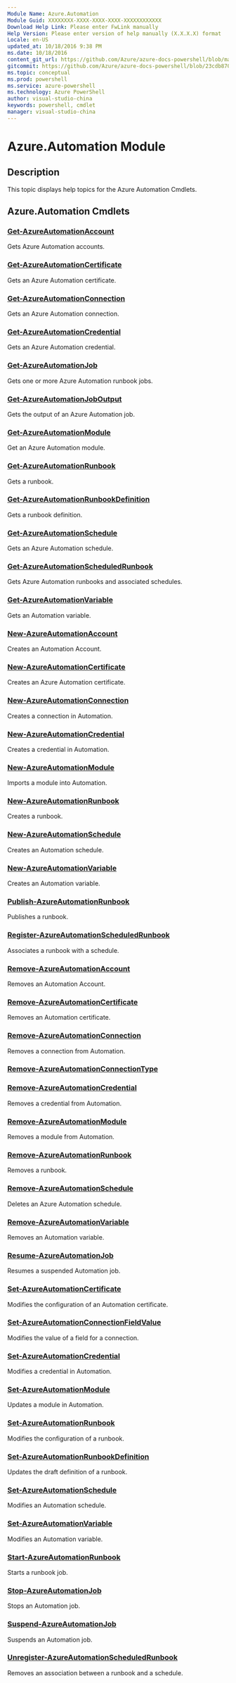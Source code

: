 ```yaml
---
Module Name: Azure.Automation
Module Guid: XXXXXXXX-XXXX-XXXX-XXXX-XXXXXXXXXXXX
Download Help Link: Please enter FwLink manually
Help Version: Please enter version of help manually (X.X.X.X) format
Locale: en-US
updated_at: 10/18/2016 9:38 PM
ms.date: 10/18/2016
content_git_url: https://github.com/Azure/azure-docs-powershell/blob/master/azureps-cmdlets-docs/ServiceManagement/Azure.Automation/v2.1.0/Azure.Automation.md
gitcommit: https://github.com/Azure/azure-docs-powershell/blob/23cdb8705d4ab9807c0e21b238f3b134a7d49c7d/azureps-cmdlets-docs/ServiceManagement/Azure.Automation/v2.1.0/Azure.Automation.md
ms.topic: conceptual
ms.prod: powershell
ms.service: azure-powershell
ms.technology: Azure PowerShell
author: visual-studio-china
keywords: powershell, cmdlet
manager: visual-studio-china
---
```


# Azure.Automation Module
## Description
This topic displays help topics for the Azure Automation Cmdlets. 

## Azure.Automation Cmdlets
### [Get-AzureAutomationAccount](.\Get-AzureAutomationAccount.md)
Gets Azure Automation accounts.


### [Get-AzureAutomationCertificate](.\Get-AzureAutomationCertificate.md)
Gets an Azure Automation certificate.


### [Get-AzureAutomationConnection](.\Get-AzureAutomationConnection.md)
Gets an Azure Automation connection.


### [Get-AzureAutomationCredential](.\Get-AzureAutomationCredential.md)
Gets an Azure Automation credential.


### [Get-AzureAutomationJob](.\Get-AzureAutomationJob.md)
Gets one or more Azure Automation runbook jobs.


### [Get-AzureAutomationJobOutput](.\Get-AzureAutomationJobOutput.md)
Gets the output of an Azure Automation job.


### [Get-AzureAutomationModule](.\Get-AzureAutomationModule.md)
Get an Azure Automation module.


### [Get-AzureAutomationRunbook](.\Get-AzureAutomationRunbook.md)
Gets a runbook.


### [Get-AzureAutomationRunbookDefinition](.\Get-AzureAutomationRunbookDefinition.md)
Gets a runbook definition.


### [Get-AzureAutomationSchedule](.\Get-AzureAutomationSchedule.md)
Gets an Azure Automation schedule.


### [Get-AzureAutomationScheduledRunbook](.\Get-AzureAutomationScheduledRunbook.md)
Gets Azure Automation runbooks and associated schedules.


### [Get-AzureAutomationVariable](.\Get-AzureAutomationVariable.md)
Gets an Automation variable.


### [New-AzureAutomationAccount](.\New-AzureAutomationAccount.md)
Creates an Automation Account.


### [New-AzureAutomationCertificate](.\New-AzureAutomationCertificate.md)
Creates an Azure Automation certificate.


### [New-AzureAutomationConnection](.\New-AzureAutomationConnection.md)
Creates a connection in Automation.


### [New-AzureAutomationCredential](.\New-AzureAutomationCredential.md)
Creates a credential in Automation.


### [New-AzureAutomationModule](.\New-AzureAutomationModule.md)
Imports a module into Automation.


### [New-AzureAutomationRunbook](.\New-AzureAutomationRunbook.md)
Creates a runbook.


### [New-AzureAutomationSchedule](.\New-AzureAutomationSchedule.md)
Creates an Automation schedule.


### [New-AzureAutomationVariable](.\New-AzureAutomationVariable.md)
Creates an Automation variable.


### [Publish-AzureAutomationRunbook](.\Publish-AzureAutomationRunbook.md)
Publishes a runbook.


### [Register-AzureAutomationScheduledRunbook](.\Register-AzureAutomationScheduledRunbook.md)
Associates a runbook with a schedule.


### [Remove-AzureAutomationAccount](.\Remove-AzureAutomationAccount.md)
Removes an Automation Account.


### [Remove-AzureAutomationCertificate](.\Remove-AzureAutomationCertificate.md)
Removes an Automation certificate.


### [Remove-AzureAutomationConnection](.\Remove-AzureAutomationConnection.md)
Removes a connection from Automation.


### [Remove-AzureAutomationConnectionType](.\Remove-AzureAutomationConnectionType.md)



### [Remove-AzureAutomationCredential](.\Remove-AzureAutomationCredential.md)
Removes a credential from Automation.


### [Remove-AzureAutomationModule](.\Remove-AzureAutomationModule.md)
Removes a module from Automation.


### [Remove-AzureAutomationRunbook](.\Remove-AzureAutomationRunbook.md)
Removes a runbook.


### [Remove-AzureAutomationSchedule](.\Remove-AzureAutomationSchedule.md)
Deletes an Azure Automation schedule.


### [Remove-AzureAutomationVariable](.\Remove-AzureAutomationVariable.md)
Removes an Automation variable.


### [Resume-AzureAutomationJob](.\Resume-AzureAutomationJob.md)
Resumes a suspended Automation job.


### [Set-AzureAutomationCertificate](.\Set-AzureAutomationCertificate.md)
Modifies the configuration of an Automation certificate.


### [Set-AzureAutomationConnectionFieldValue](.\Set-AzureAutomationConnectionFieldValue.md)
Modifies the value of a field for a connection.


### [Set-AzureAutomationCredential](.\Set-AzureAutomationCredential.md)
Modifies a credential in Automation.


### [Set-AzureAutomationModule](.\Set-AzureAutomationModule.md)
Updates a module in Automation.


### [Set-AzureAutomationRunbook](.\Set-AzureAutomationRunbook.md)
Modifies the configuration of a runbook.


### [Set-AzureAutomationRunbookDefinition](.\Set-AzureAutomationRunbookDefinition.md)
Updates the draft definition of a runbook.


### [Set-AzureAutomationSchedule](.\Set-AzureAutomationSchedule.md)
Modifies an Automation schedule.


### [Set-AzureAutomationVariable](.\Set-AzureAutomationVariable.md)
Modifies an Automation variable.


### [Start-AzureAutomationRunbook](.\Start-AzureAutomationRunbook.md)
Starts a runbook job.


### [Stop-AzureAutomationJob](.\Stop-AzureAutomationJob.md)
Stops an Automation job.


### [Suspend-AzureAutomationJob](.\Suspend-AzureAutomationJob.md)
Suspends an Automation job.


### [Unregister-AzureAutomationScheduledRunbook](.\Unregister-AzureAutomationScheduledRunbook.md)
Removes an association between a runbook and a schedule.



